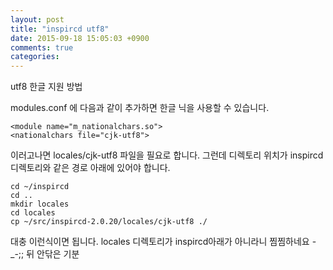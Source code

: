 ```yaml
---
layout: post
title: "inspircd utf8"
date: 2015-09-18 15:05:03 +0900
comments: true
categories: 
---
```



utf8 한글 지원 방법

modules.conf 에 다음과 같이 추가하면 한글 닉을 사용할 수 있습니다.

~~~
<module name="m_nationalchars.so">
<nationalchars file="cjk-utf8">
~~~

이러고나면 locales/cjk-utf8 파일을 필요로 합니다.
그런데 디렉토리 위치가 inspircd 디렉토리와 같은 경로 아래에 있어야 합니다.

~~~
cd ~/inspircd
cd ..
mkdir locales
cd locales
cp ~/src/inspircd-2.0.20/locales/cjk-utf8 ./
~~~

대충 이런식이면 됩니다. locales 디렉토리가 inspircd아래가 아니라니 찜찜하네요 -_-;; 뒤 안닦은 기분


